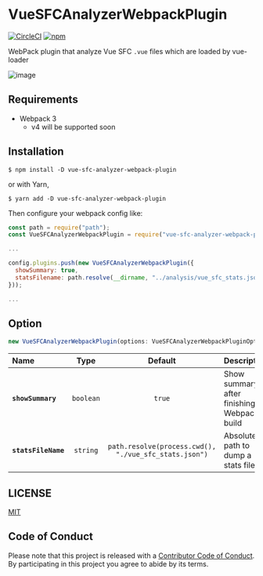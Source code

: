 # VueSFCAnalyzerWebpackPlugin


[![CircleCI](https://img.shields.io/circleci/project/github/indiegogo/vue-sfc-analyzer-webpack-plugin.svg?style=flat-square)](https://circleci.com/gh/indiegogo/vue-sfc-analyzer-webpack-plugin/tree/master)
[![npm](https://img.shields.io/npm/v/vue-sfc-analyzer-webpack-plugin.svg?style=flat-square)](https://www.npmjs.com/package/vue-sfc-analyzer-webpack-plugin)

WebPack plugin that analyze Vue SFC `.vue` files which are loaded by vue-loader

![image](https://user-images.githubusercontent.com/21182617/37792105-1c322958-2dc8-11e8-96f5-7fd5b602448c.png)

## Requirements

- Webpack 3
  - v4 will be supported soon

## Installation

```
$ npm install -D vue-sfc-analyzer-webpack-plugin
```

or with Yarn,

```
$ yarn add -D vue-sfc-analyzer-webpack-plugin
```

Then configure your webpack config like:

```js
const path = require("path");
const VueSFCAnalyzerWebpackPlugin = require("vue-sfc-analyzer-webpack-plugin");

...

config.plugins.push(new VueSFCAnalyzerWebpackPlugin({
  showSummary: true,
  statsFilename: path.resolve(__dirname, "../analysis/vue_sfc_stats.json")
}));

...

```

## Option

```ts
new VueSFCAnalyzerWebpackPlugin(options: VueSFCAnalyzerWebpackPluginOption)
```

|Name|Type|Default|Description|
|:--|:--:|:--:|:----------|
|**`showSummary`**|`boolean`|`true`|Show summary after finishing Webpack build|
|**`statsFileName`**|`string`|`path.resolve(process.cwd(), "./vue_sfc_stats.json")`|Absolute path to dump a stats file|

## LICENSE

[MIT](LICENSE)

## Code of Conduct

Please note that this project is released with a [Contributor Code of Conduct](CODE_OF_CONDUCT.md). By participating in this project you agree to abide by its terms.
